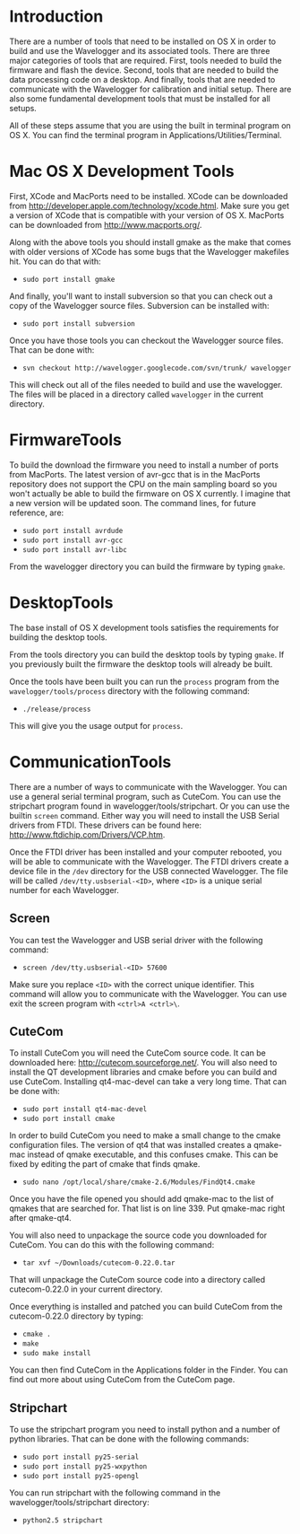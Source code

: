 # Introduction #

There are a number of tools that need to be installed on OS X in order to build and use the Wavelogger and its associated tools.  There are three major categories of tools that are required.  First, tools needed to build the firmware and flash the device.  Second, tools that are needed to build the data processing code on a desktop.  And finally, tools that are needed to communicate with the Wavelogger for calibration and initial setup.  There are also some fundamental development tools that must be installed for all setups.

All of these steps assume that you are using the built in terminal program on OS X.  You can find the terminal program in Applications/Utilities/Terminal.

# Mac OS X Development Tools #

First, XCode and MacPorts need to be installed.  XCode can be downloaded from http://developer.apple.com/technology/xcode.html.  Make sure you get a version of XCode that is compatible with your version of OS X.  MacPorts can be downloaded from http://www.macports.org/.

Along with the above tools you should install gmake as the make that comes with older versions of XCode has some bugs that the Wavelogger makefiles hit.  You can do that with:

  * `sudo port install gmake`

And finally, you'll want to install subversion so that you can check out a copy of the Wavelogger source files.  Subversion can be installed with:

  * `sudo port install subversion`

Once you have those tools you can checkout the Wavelogger source files.  That can be done with:

  * `svn checkout http://wavelogger.googlecode.com/svn/trunk/ wavelogger`

This will check out all of the files needed to build and use the wavelogger.  The files will be placed in a directory called `wavelogger` in the current directory.

# FirmwareTools #

To build the download the firmware you need to install a number of ports from MacPorts.  The latest version of avr-gcc that is in the MacPorts repository does not support the CPU on the main sampling board so you won't actually be able to build the firmware on OS X currently.  I imagine that a new version will be updated soon.  The command lines, for future reference, are:

  * `sudo port install avrdude`
  * `sudo port install avr-gcc`
  * `sudo port install avr-libc`

From the wavelogger directory you can build the firmware by typing `gmake`.

# DesktopTools #

The base install of OS X development tools satisfies the requirements for building the desktop tools.

From the tools directory you can build the desktop tools by typing `gmake`.  If you previously built the firmware the desktop tools will already be built.

Once the tools have been built you can run the `process` program from the `wavelogger/tools/process` directory with the following command:

  * `./release/process`

This will give you the usage output for `process`.

# CommunicationTools #

There are a number of ways to communicate with the Wavelogger.  You can use a general serial terminal program, such as CuteCom.  You can use the stripchart program found in wavelogger/tools/stripchart.  Or you can use the builtin `screen` command.  Either way you will need to install the USB Serial drivers from FTDI.  These drivers can be found here: http://www.ftdichip.com/Drivers/VCP.htm.

Once the FTDI driver has been installed and your computer rebooted, you will be able to communicate with the Wavelogger.  The FTDI drivers create a device file in the `/dev` directory for the USB connected Wavelogger.  The file will be called `/dev/tty.usbserial-<ID>`, where `<ID>` is a unique serial number for each Wavelogger.

## Screen ##

You can test the Wavelogger and USB serial driver with the following command:

  * `screen /dev/tty.usbserial-<ID> 57600`

Make sure you replace `<ID>` with the correct unique identifier.  This command will allow you to communicate with the Wavelogger.  You can use exit the screen program with `<ctrl>A <ctrl>\`.

## CuteCom ##

To install CuteCom you will need the CuteCom source code.  It can be downloaded here: http://cutecom.sourceforge.net/.  You will also need to install the QT development libraries and cmake before you can build and use CuteCom.  Installing qt4-mac-devel can take a very long time.  That can be done with:

  * `sudo port install qt4-mac-devel`
  * `sudo port install cmake`

In order to build CuteCom you need to make a small change to the cmake configuration files.  The version of qt4 that was installed creates a qmake-mac instead of qmake executable, and this confuses cmake.  This can be fixed by editing the part of cmake that finds qmake.

  * `sudo nano /opt/local/share/cmake-2.6/Modules/FindQt4.cmake`

Once you have the file opened you should add qmake-mac to the list of qmakes that are searched for.  That list is on line 339.  Put qmake-mac right after qmake-qt4.

You will also need to unpackage the source code you downloaded for CuteCom.  You can do this with the following command:

  * `tar xvf ~/Downloads/cutecom-0.22.0.tar`

That will unpackage the CuteCom source code into a directory called cutecom-0.22.0 in your current directory.

Once everything is installed and patched you can build CuteCom from the cutecom-0.22.0 directory by typing:

  * `cmake .`
  * `make`
  * `sudo make install`

You can then find CuteCom in the Applications folder in the Finder.  You can find out more about using CuteCom from the CuteCom page.

## Stripchart ##

To use the stripchart program you need to install python and a number of python libraries.  That can be done with the following commands:

  * `sudo port install py25-serial`
  * `sudo port install py25-wxpython`
  * `sudo port install py25-opengl`

You can run stripchart with the following command in the wavelogger/tools/stripchart directory:

  * `python2.5 stripchart`